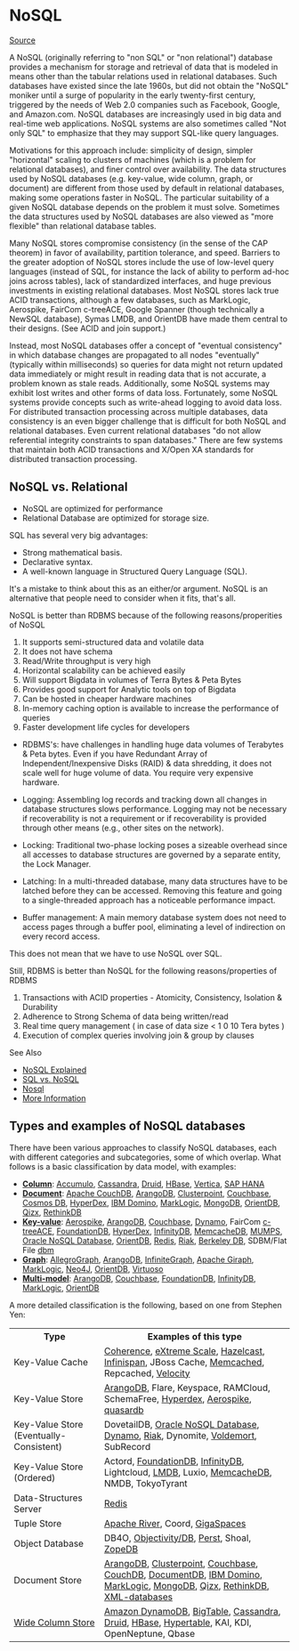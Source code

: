 # NoSQL

[Source](https://en.wikipedia.org/wiki/NoSQL)

A NoSQL (originally referring to "non SQL" or "non relational") database provides a mechanism for storage and retrieval of data that is modeled in means other than the tabular relations used in relational databases. Such databases have existed since the late 1960s, but did not obtain the "NoSQL" moniker until a surge of popularity in the early twenty-first century, triggered by the needs of Web 2.0 companies such as Facebook, Google, and Amazon.com. NoSQL databases are increasingly used in big data and real-time web applications. NoSQL systems are also sometimes called "Not only SQL" to emphasize that they may support SQL-like query languages.

Motivations for this approach include: simplicity of design, simpler "horizontal" scaling to clusters of machines (which is a problem for relational databases), and finer control over availability. The data structures used by NoSQL databases (e.g. key-value, wide column, graph, or document) are different from those used by default in relational databases, making some operations faster in NoSQL. The particular suitability of a given NoSQL database depends on the problem it must solve. Sometimes the data structures used by NoSQL databases are also viewed as "more flexible" than relational database tables.

Many NoSQL stores compromise consistency (in the sense of the CAP theorem) in favor of availability, partition tolerance, and speed. Barriers to the greater adoption of NoSQL stores include the use of low-level query languages (instead of SQL, for instance the lack of ability to perform ad-hoc joins across tables), lack of standardized interfaces, and huge previous investments in existing relational databases. Most NoSQL stores lack true ACID transactions, although a few databases, such as MarkLogic, Aerospike, FairCom c-treeACE, Google Spanner (though technically a NewSQL database), Symas LMDB, and OrientDB have made them central to their designs. (See ACID and join support.)

Instead, most NoSQL databases offer a concept of "eventual consistency" in which database changes are propagated to all nodes "eventually" (typically within milliseconds) so queries for data might not return updated data immediately or might result in reading data that is not accurate, a problem known as stale reads. Additionally, some NoSQL systems may exhibit lost writes and other forms of data loss. Fortunately, some NoSQL systems provide concepts such as write-ahead logging to avoid data loss. For distributed transaction processing across multiple databases, data consistency is an even bigger challenge that is difficult for both NoSQL and relational databases. Even current relational databases "do not allow referential integrity constraints to span databases." There are few systems that maintain both ACID transactions and X/Open XA standards for distributed transaction processing.


## NoSQL vs. Relational
* NoSQL are optimized for performance
* Relational Database are optimized for storage size.

SQL has several very big advantages:

* Strong mathematical basis.
* Declarative syntax.
* A well-known language in Structured Query Language (SQL).

It's a mistake to think about this as an either/or argument. NoSQL is an alternative that people need to consider when it fits, that's all.

NoSQL is better than RDBMS because of the following reasons/properities of NoSQL

1. It supports semi-structured data and volatile data
2. It does not have schema
3. Read/Write throughput is very high
4. Horizontal scalability can be achieved easily
5. Will support Bigdata in volumes of Terra Bytes & Peta Bytes
6. Provides good support for Analytic tools on top of Bigdata
7. Can be hosted in cheaper hardware machines
8. In-memory caching option is available to increase the performance of queries
9. Faster development life cycles for developers

* RDBMS's: have challenges in handling huge data volumes of Terabytes & Peta bytes. Even if you have Redundant Array of Independent/Inexpensive Disks (RAID) & data shredding, it does not scale well for huge volume of data. You require very expensive hardware.

* Logging: Assembling log records and tracking down all changes in database structures slows performance. Logging may not be necessary if recoverability is not a requirement or if recoverability is provided through other means (e.g., other sites on the network).

* Locking: Traditional two-phase locking poses a sizeable overhead since all accesses to database structures are governed by a separate entity, the Lock Manager.

* Latching: In a multi-threaded database, many data structures have to be latched before they can be accessed. Removing this feature and going to a single-threaded approach has a noticeable performance impact.

* Buffer management: A main memory database system does not need to access pages through a buffer pool, eliminating a level of indirection on every record access.

This does not mean that we have to use NoSQL over SQL.

Still, RDBMS is better than NoSQL for the following reasons/properties of RDBMS

1. Transactions with ACID properties - Atomicity, Consistency, Isolation & Durability
2. Adherence to Strong Schema of data being written/read
3. Real time query management ( in case of data size < 1 0 10 Tera bytes )
4. Execution of complex queries involving join & group by clauses

See Also
* [NoSQL Explained](https://www.mongodb.com/nosql-explained)
* [SQL vs. NoSQL](https://www.sitepoint.com/sql-vs-nosql-differences/)
* [Nosql](https://www.datastax.com/nosql-databases)
* [More Information](https://www.quora.com/When-should-you-use-NoSQL-vs-regular-RDBMS)

## Types and examples of NoSQL databases

There have been various approaches to classify NoSQL databases, each with different categories and subcategories, some of which overlap. What follows is a basic classification by data model, with examples:

<ul>
    <li><b><a href="https://en.wikipedia.org/wiki/Column_(data_store)">Column</a></b>:
        <a href="https://en.wikipedia.org/wiki/Accumulo">Accumulo</a>,
        <a href="https://en.wikipedia.org/wiki/Apache_Cassandra">Cassandra</a>,
        <a href="https://en.wikipedia.org/wiki/Druid_(open-source_data_store)">Druid</a>,
        <a href="https://en.wikipedia.org/wiki/HBase">HBase</a>,
        <a href="https://en.wikipedia.org/wiki/Vertica">Vertica</a>,
        <a href="https://en.wikipedia.org/wiki/SAP_HANA">SAP HANA</a>
    </li>
    <li><b><a href="https://en.wikipedia.org/wiki/Document-oriented_database">Document</a></b>:
        <a href="https://en.wikipedia.org/wiki/Apache_CouchDB">Apache CouchDB</a>,
        <a href="https://en.wikipedia.org/wiki/ArangoDB">ArangoDB</a>,
        <a href="https://en.wikipedia.org/wiki/Clusterpoint">Clusterpoint</a>,
        <a href="https://en.wikipedia.org/wiki/Couchbase">Couchbase</a>,
        <a href="https://en.wikipedia.org/wiki/Cosmos_DB">Cosmos DB</a>,
        <a href="https://en.wikipedia.org/wiki/HyperDex">HyperDex</a>,
        <a href="https://en.wikipedia.org/wiki/Lotus_Notes">IBM Domino</a>,
        <a href="https://en.wikipedia.org/wiki/MarkLogic">MarkLogic</a>,
        <a href="https://en.wikipedia.org/wiki/MongoDB">MongoDB</a>,
        <a href="https://en.wikipedia.org/wiki/OrientDB">OrientDB</a>,
        <a href="https://en.wikipedia.org/wiki/Qizx">Qizx</a>,
        <a href="https://en.wikipedia.org/wiki/RethinkDB">RethinkDB</a>
    </li>
    <li><b><a href="https://en.wikipedia.org/wiki/Key-value_store">Key-value</a></b>:
        <a href="https://en.wikipedia.org/wiki/Aerospike_database">Aerospike</a>,
        <a href="https://en.wikipedia.org/wiki/ArangoDB">ArangoDB</a>,
        <a href="https://en.wikipedia.org/wiki/Couchbase">Couchbase</a>,
        <a href="https://en.wikipedia.org/wiki/Dynamo_(storage_system)">Dynamo</a>, FairCom
        <a href="https://en.wikipedia.org/wiki/C-treeACE">c-treeACE</a>,
        <a href="https://en.wikipedia.org/wiki/FoundationDB">FoundationDB</a>,
        <a href="https://en.wikipedia.org/wiki/HyperDex">HyperDex</a>,
        <a href="https://en.wikipedia.org/wiki/InfinityDB">InfinityDB</a>,
        <a href="https://en.wikipedia.org/wiki/MemcacheDB">MemcacheDB</a>,
        <a href="https://en.wikipedia.org/wiki/MUMPS">MUMPS</a>,
        <a href="https://en.wikipedia.org/wiki/Oracle_NoSQL_Database">Oracle NoSQL Database</a>,
        <a href="https://en.wikipedia.org/wiki/OrientDB">OrientDB</a>,
        <a href="https://en.wikipedia.org/wiki/Redis">Redis</a>,
        <a href="https://en.wikipedia.org/wiki/Riak">Riak</a>,
        <a href="https://en.wikipedia.org/wiki/Berkeley_DB">Berkeley DB</a>, SDBM/Flat File
        <a href="https://en.wikipedia.org/wiki/Dbm">dbm</a>
    </li>
    <li><b><a href="https://en.wikipedia.org/wiki/Graph_database">Graph</a></b>:
        <a href="https://en.wikipedia.org/wiki/AllegroGraph">AllegroGraph</a>,
        <a href="https://en.wikipedia.org/wiki/ArangoDB">ArangoDB</a>,
        <a href="https://en.wikipedia.org/wiki/InfiniteGraph">InfiniteGraph</a>,
        <a href="https://en.wikipedia.org/wiki/Apache_Giraph">Apache Giraph</a>,
        <a href="https://en.wikipedia.org/wiki/MarkLogic">MarkLogic</a>,
        <a href="https://en.wikipedia.org/wiki/Neo4J">Neo4J</a>,
        <a href="https://en.wikipedia.org/wiki/OrientDB">OrientDB</a>,
        <a href="https://en.wikipedia.org/wiki/Virtuoso_Universal_Server">Virtuoso</a>
    </li>
    <li><b><a href="https://en.wikipedia.org/wiki/Multi-model_database">Multi-model</a></b>:
        <a href="https://en.wikipedia.org/wiki/ArangoDB">ArangoDB</a>,
        <a href="https://en.wikipedia.org/wiki/Couchbase">Couchbase</a>,
        <a href="https://en.wikipedia.org/wiki/FoundationDB">FoundationDB</a>,
        <a href="https://en.wikipedia.org/wiki/InfinityDB">InfinityDB</a>,
        <a href="https://en.wikipedia.org/wiki/MarkLogic">MarkLogic</a>,
        <a href="https://en.wikipedia.org/wiki/OrientDB">OrientDB</a>
    </li>
</ul>
<p>A more detailed classification is the following, based on one from Stephen Yen:</p>
<table>
    <tr>
        <th>Type</th>
        <th>Examples of this type</th>
    </tr>
    <tr>
        <td>Key-Value Cache</td>
        <td><a href="https://en.wikipedia.org/wiki/Oracle_Coherence">Coherence</a>,
            <a href="https://en.wikipedia.org/wiki/IBM_WebSphere_eXtreme_Scale">eXtreme Scale</a>,
            <a href="https://en.wikipedia.org/wiki/Hazelcast">Hazelcast</a>,
            <a href="https://en.wikipedia.org/wiki/Infinispan">Infinispan</a>, JBoss Cache,
            <a href="https://en.wikipedia.org/wiki/Memcached">Memcached</a>, Repcached,
            <a href="https://en.wikipedia.org/wiki/Velocity_(memory_cache)">Velocity</a>
        </td>
    </tr>
    <tr>
        <td>Key-Value Store</td>
        <td><a href="https://en.wikipedia.org/wiki/ArangoDB">ArangoDB</a>, Flare, Keyspace, RAMCloud, SchemaFree,
            <a href="https://en.wikipedia.org/wiki/Hyperdex">Hyperdex</a>,
            <a href="https://en.wikipedia.org/wiki/Aerospike_database">Aerospike</a>,
            <a href="https://en.wikipedia.org/wiki/Quasardb">quasardb</a>
        </td>
    </tr>
    <tr>
        <td>Key-Value Store (Eventually-Consistent)</td>
        <td>DovetailDB, <a href="https://en.wikipedia.org/wiki/Oracle_NoSQL_Database">Oracle NoSQL Database</a>,
            <a href="https://en.wikipedia.org/wiki/Dynamo_(storage_system)">Dynamo</a>,
            <a href="https://en.wikipedia.org/wiki/Riak">Riak</a>, Dynomite,
            <a href="https://en.wikipedia.org/wiki/Voldemort_(distributed_data_store)">Voldemort</a>, SubRecord</td>
    </tr>
    <tr>
        <td>Key-Value Store (Ordered)</td>
        <td>Actord, <a href="https://en.wikipedia.org/wiki/FoundationDB">FoundationDB</a>,
            <a href="https://en.wikipedia.org/wiki/InfinityDB">InfinityDB</a>, Lightcloud,
            <a href="https://en.wikipedia.org/wiki/Lightning_Memory-Mapped_Database">LMDB</a>, Luxio,
            <a href="https://en.wikipedia.org/wiki/MemcacheDB">MemcacheDB</a>, NMDB, TokyoTyrant</td>
    </tr>
    <tr>
        <td>Data-Structures Server</td>
        <td><a href="https://en.wikipedia.org/wiki/Redis">Redis</a>
        </td>
    </tr>
    <tr>
        <td>Tuple Store</td>
        <td><a href="https://en.wikipedia.org/wiki/Jini">Apache River</a>, Coord,
            <a href="https://en.wikipedia.org/wiki/GigaSpaces">GigaSpaces</a>
        </td>
    </tr>
    <tr>
        <td>Object Database</td>
        <td>DB4O, <a href="https://en.wikipedia.org/wiki/Objectivity/DB">Objectivity/DB</a>,
            <a href="https://en.wikipedia.org/wiki/Perst">Perst</a>, Shoal,
            <a href="https://en.wikipedia.org/wiki/Zope_Object_Database">ZopeDB</a>
        </td>
    </tr>
    <tr>
        <td>Document Store</td>
        <td><a href="https://en.wikipedia.org/wiki/ArangoDB">ArangoDB</a>,
            <a href="https://en.wikipedia.org/wiki/Clusterpoint">Clusterpoint</a>,
            <a href="https://en.wikipedia.org/wiki/Couchbase">Couchbase</a>,
            <a href="https://en.wikipedia.org/wiki/CouchDB">CouchDB</a>,
            <a href="https://en.wikipedia.org/wiki/DocumentDB">DocumentDB</a>,
            <a href="https://en.wikipedia.org/wiki/Lotus_Notes">IBM Domino</a>,
            <a href="https://en.wikipedia.org/wiki/MarkLogic">MarkLogic</a>,
            <a href="https://en.wikipedia.org/wiki/MongoDB">MongoDB</a>,
            <a href="https://en.wikipedia.org/wiki/Qizx">Qizx</a>,
            <a href="https://en.wikipedia.org/wiki/RethinkDB">RethinkDB</a>,
            <a href="https://en.wikipedia.org/wiki/XML_database">XML-databases</a>
        </td>
    </tr>
    <tr>
        <td><a href="https://en.wikipedia.org/wiki/Wide_column_store">Wide Column Store</a>
        </td>
        <td><a href="https://en.wikipedia.org/wiki/Amazon_DynamoDB">Amazon DynamoDB</a>,
            <a href="https://en.wikipedia.org/wiki/BigTable">BigTable</a>,
            <a href="https://en.wikipedia.org/wiki/Apache_Cassandra">Cassandra</a>,
            <a href="https://en.wikipedia.org/wiki/Druid_(open-source_data_store)">Druid</a>,
            <a href="https://en.wikipedia.org/wiki/Apache_HBase">HBase</a>,
            <a href="https://en.wikipedia.org/wiki/Hypertable">Hypertable</a>, KAI, KDI, OpenNeptune, Qbase
        </td>
    </tr>
</table>
